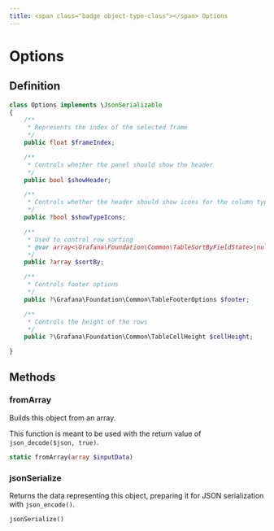 ```yaml
---
title: <span class="badge object-type-class"></span> Options
---
```

# <span class="badge object-type-class"></span> Options

## Definition

```php
class Options implements \JsonSerializable
{
    /**
     * Represents the index of the selected frame
     */
    public float $frameIndex;

    /**
     * Controls whether the panel should show the header
     */
    public bool $showHeader;

    /**
     * Controls whether the header should show icons for the column types
     */
    public ?bool $showTypeIcons;

    /**
     * Used to control row sorting
     * @var array<\Grafana\Foundation\Common\TableSortByFieldState>|null
     */
    public ?array $sortBy;

    /**
     * Controls footer options
     */
    public ?\Grafana\Foundation\Common\TableFooterOptions $footer;

    /**
     * Controls the height of the rows
     */
    public ?\Grafana\Foundation\Common\TableCellHeight $cellHeight;

}
```
## Methods

### <span class="badge object-method"></span> fromArray

Builds this object from an array.

This function is meant to be used with the return value of `json_decode($json, true)`.

```php
static fromArray(array $inputData)
```

### <span class="badge object-method"></span> jsonSerialize

Returns the data representing this object, preparing it for JSON serialization with `json_encode()`.

```php
jsonSerialize()
```

